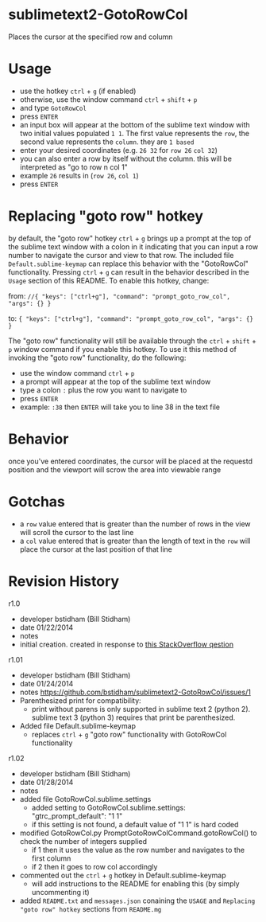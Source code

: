 sublimetext2-GotoRowCol
=======================

Places the cursor at the specified row and column 

Usage
=====

* use the hotkey `ctrl` + `g` (if enabled)
 * otherwise, use the window command `ctrl` + `shift` + `p` 
 * and type `GotoRowCol`
 * press `ENTER`
* an input box will appear at the bottom of the sublime text window with two initial values populated `1 1`. The first value represents the `row`, the second value represents the `column`. they are `1 based` 
* enter your desired coordinates (e.g. `26 32` for `row 26` `col 32`)
 * you can also enter a row by itself without the column. this will be interpreted as "go to row n col 1"
  * example `26` results in (`row 26`, `col 1`)
* press `ENTER`

Replacing "goto row" hotkey
===========================

by default, the "goto row" hotkey `ctrl` + `g` brings up a prompt at the top of the sublime text window with a colon in it indicating that you can input a row number to navigate the cursor and view to that row. The included file `Default.sublime-keymap` can replace this behavior with the "GotoRowCol" functionality. Pressing `ctrl` + `g` can result in the behavior described in the `Usage` section of this README. To enable this hotkey, change:

from: `//{ "keys": ["ctrl+g"], "command": "prompt_goto_row_col", "args": {} }`

to:   `{ "keys": ["ctrl+g"], "command": "prompt_goto_row_col", "args": {} }`

The "goto row" functionality will still be available through the `ctrl` + `shift` + `p` window command if you enable this hotkey. To use it this method of invoking the "goto row" functionality, do the following:

* use the window command `ctrl` + `p`
* a prompt will appear at the top of the sublime text window
* type a colon `:` plus the row you want to navigate to
* press `ENTER`
* example: `:38` then `ENTER` will take you to line 38 in the text file


Behavior
========

once you've entered coordinates, the cursor will be placed at the requestd position and the viewport will scrow the area into viewable range

Gotchas
=======

* a `row` value entered that is greater than the number of rows in the view will scroll the cursor to the last line
* a `col` value entered that is greater than the length of text in the `row` will place the cursor at the last position of that line


Revision History
================

r1.0
  * developer bstidham (Bill Stidham)
  * date      01/22/2014
  * notes     
   * initial creation. created in response to [this StackOverflow qestion](http://stackoverflow.com/questions/21283763/sublime-text-goto-line-and-column/21288455#21288455)

r1.01
  * developer bstidham (Bill Stidham)
  * date      01/24/2014
  * notes     https://github.com/bstidham/sublimetext2-GotoRowCol/issues/1
   * Parenthesized print for compatibility: 
     * print without parens is only supported in sublime text 2 (python 2). sublime text 3 (python 3) requires that print be parenthesized.
   * Added file Default.sublime-keymap
     * replaces `ctrl` + `g` "goto row" functionality with GotoRowCol functionality

r1.02
  * developer bstidham (Bill Stidham)
  * date      01/28/2014
  * notes     
   * added file GotoRowCol.sublime.settings
     * added setting to GotoRowCol.sublime.settings: "gtrc_prompt_default": "1 1"
     * if this setting is not found, a default value of "1 1" is hard coded
   * modified GotoRowCol.py PromptGotoRowColCommand.gotoRowCol() to check the number of integers supplied
     * if 1 then it uses the value as the row number and navigates to the first column
     * if 2 then it goes to row col accordingly
   * commented out the `ctrl` + `g` hotkey in Default.sublime-keymap
     * will add instructions to the README for enabling this (by simply uncommenting it)
  * added `README.txt` and `messages.json` conaining the `USAGE` and `Replacing "goto row" hotkey` sections from `README.mg`
